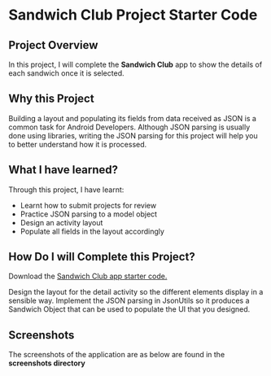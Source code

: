 # Sandwich Club Project Starter Code

## Project Overview
In this project, I will complete the **Sandwich Club** app to
show the details of each sandwich once it is selected.

## Why this Project

Building a layout and populating its fields from data received as JSON
is a common task for Android Developers. Although JSON parsing is usually
done using libraries, writing the JSON parsing for  this project will
help you to better understand how it is processed.

## What I have learned?
Through this project, I have learnt:
- Learnt how to submit projects for review
- Practice JSON parsing to a model object
- Design an activity layout
- Populate all fields in the layout accordingly

## How Do I will Complete this Project?
Download the [Sandwich Club app starter code.](https://github.com/udacity/sandwich-club-starter-code)

Design the layout for the detail activity so the different elements
display in a sensible way. Implement the JSON parsing in JsonUtils so it
produces a Sandwich Object that can be used to populate the UI that you designed.

## Screenshots
The screenshots of the application are as below are found in the **screenshots directory**


